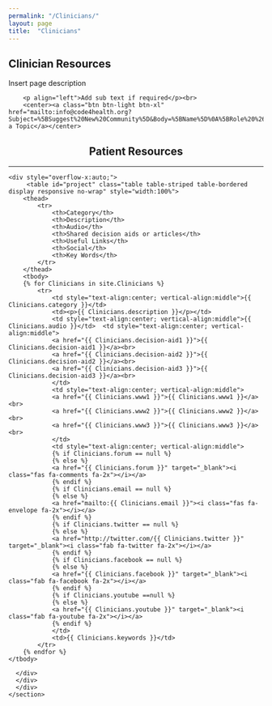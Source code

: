 ```yaml
---
permalink: "/Clinicians/"
layout: page
title:  "Clinicians"
---
```


<section class="bg-primary text-white" id="about">
      <div class="container text-center">
        <h2 class="mb-4">Clinician Resources</h2>
        <p align="left">Insert page description</p>
		
		<p align="left">Add sub text if required</p><br>
		<center><a class="btn btn-light btn-xl" href="mailto:info@code4health.org?Subject=%5BSuggest%20New%20Community%5D&Body=%5BName%5D%0A%5BRole%20%26%20Organisation%5D%0A%5BDetails%20of%20the%20community%20and%20its%20aims%5D%0A%5BRelevant%20social%20media%20feeds%5D%0A%5BAny%20relevant%20partners/community%20members%5D%0A%5BLinks%20to%20any%20code%20repositories%20%28if%20applicable%29%5D%0A">Suggest a Topic</a></center>
</div>
</section>

<section id="Clinicians">
      <div class="container">
        <div class="row">
          <div class="col-lg-12">
            <center><h2 class="section-heading">Patient Resources</h2>
            <hr class="my-4"></center>

  	<div style="overflow-x:auto;">	
         <table id="project" class="table table-striped table-bordered display responsive no-wrap" style="width:100%">
        <thead>
            <tr>
                <th>Category</th>
                <th>Description</th>
                <th>Audio</th>
				<th>Shared decision aids or articles</th>
                <th>Useful Links</th>
                <th>Social</th>
                <th>Key Words</th>
            </tr>
        </thead>
        <tbody>
        {% for Clinicians in site.Clinicians %}
            <tr>
                <td style="text-align:center; vertical-align:middle">{{ Clinicians.category }}</td>
                <td><p>{{ Clinicians.description }}</p></td>
                <td style="text-align:center; vertical-align:middle">{{ Clinicians.audio }}</td>  <td style="text-align:center; vertical-align:middle">
                <a href="{{ Clinicians.decision-aid1 }}">{{ Clinicians.decision-aid1 }}</a><br>
                <a href="{{ Clinicians.decision-aid2 }}">{{ Clinicians.decision-aid2 }}</a><br>
                <a href="{{ Clinicians.decision-aid3 }}">{{ Clinicians.decision-aid3 }}</a><br>
                </td>    
                <td style="text-align:center; vertical-align:middle">
                <a href="{{ Clinicians.www1 }}">{{ Clinicians.www1 }}</a><br>
                <a href="{{ Clinicians.www2 }}">{{ Clinicians.www2 }}</a><br>
                <a href="{{ Clinicians.www3 }}">{{ Clinicians.www3 }}</a><br>
                </td>
                <td style="text-align:center; vertical-align:middle">
                {% if Clinicians.forum == null %}
                {% else %}
                <a href="{{ Clinicians.forum }}" target="_blank"><i class="fas fa-comments fa-2x"></i></a>
                {% endif %}
                {% if Clinicians.email == null %}
                {% else %}
                <a href="mailto:{{ Clinicians.email }}"><i class="fas fa-envelope fa-2x"></i></a>
                {% endif %}
                {% if Clinicians.twitter == null %}
                {% else %}
                <a href="http://twitter.com/{{ Clinicians.twitter }}" target="_blank"><i class="fab fa-twitter fa-2x"></i></a>
                {% endif %}
                {% if Clinicians.facebook == null %}
                {% else %}
                <a href="{{ Clinicians.facebook }}" target="_blank"><i class="fab fa-facebook fa-2x"></i></a>
                {% endif %}
                {% if Clinicians.youtube ==null %}
                {% else %}
                <a href="{{ Clinicians.youtube }}" target="_blank"><i class="fab fa-youtube fa-2x"></i></a>
                {% endif %}
                </td>
                <td>{{ Clinicians.keywords }}</td>
            </tr>
        {% endfor %}
    </tbody>
</table>
</div>

        
      </div>
	  </div>
	  </div>
    </section>
